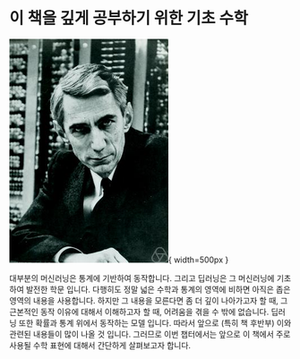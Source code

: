 # 이 책을 깊게 공부하기 위한 기초 수학

![Claude Elwood Shannon - 이미지 출처: 위키피디아](../assets/02-00-01.jpg){ width=500px }

대부분의 머신러닝은 통계에 기반하여 동작합니다. 그리고 딥러닝은 그 머신러닝에 기초하여 발전한 학문 입니다. 다행히도 정말 넓은 수학과 통계의 영역에 비하면 아직은 좁은 영역의 내용을 사용합니다. 하지만 그 내용을 모른다면 좀 더 깊이 나아가고자 할 때, 그 근본적인 동작 이유에 대해서 이해하고자 할 때, 어려움을 겪을 수 밖에 없습니다. 딥러닝 또한 확률과 통계 위에서 동작하는 모델 입니다. 따라서 앞으로 (특히 책 후반부) 이와 관련된 내용들이 많이 나올 것 입니다. 그러므로 이번 챕터에서는 앞으로 이 책에서 주로 사용될 수학 표현에 대해서 간단하게 살펴보고자 합니다.
